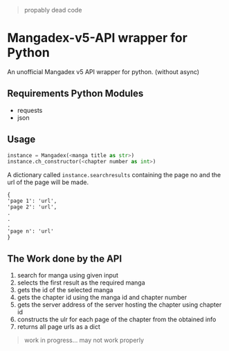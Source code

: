 > propably dead code

# Mangadex-v5-API wrapper for Python
An unofficial Mangadex v5 API wrapper for python. (without async)

## Requirements Python Modules
 - requests
 - json

## Usage
```python
instance = Mangadex(<manga title as str>)
instance.ch_constructor(<chapter number as int>)
```
A dictionary called `instance.searchresults` containing the page no and the url of the page will be made.
```
{
'page 1': 'url',
'page 2': 'url',
.
.
.
'page n': 'url'
}
```
## The Work done by the API
1. search for manga using given input
1. selects the first result as the required manga
1. gets the id of the selected manga
1. gets the chapter id using the manga id and chapter number
1. gets the server address of the server hosting the chapter using chapter id
1. constructs the ulr for each page of the chapter from the obtained info
1. returns all page urls as a dict

> work in progress...
> may not work properly
